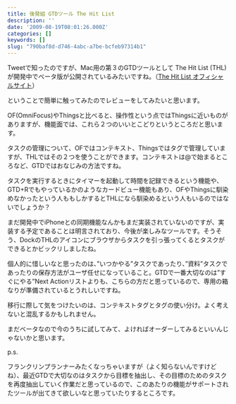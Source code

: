 ```yaml
---
title: 後発組 GTDツール The Hit List
description: ''
date: '2009-08-19T08:01:26.000Z'
categories: []
keywords: []
slug: "790baf8d-d746-4abc-a7be-bcfeb97314b1"
---
```

Tweetで知ったのですが、Mac用の第３のGTDツールとして The Hit List (THL)が開発中でベータ版が公開されているみたいですね。（[The Hit List オフィシャルサイト](http://www.potionfactory.com/thehitlist/)）

ということで簡単に触ってみたのでレビューをしてみたいと思います。

OF(OmniFocus)やThingsと比べると、操作性という点ではThingsに近いものがありますが、機能面では、これら２つのいいとこどりというところだと思います。

タスクの管理について、OFではコンテキスト、Thingsではタグで管理していますが、THLではその２つを使うことができます。コンテキストは@で始まるところなど、GTDではおなじみの方法ですね。

タスクを実行するときにタイマーを起動して時間を記録できるという機能や、GTD+Rでもやっているかのようなカードビュー機能もあり、OFやThingsに馴染めなかったという人ももしかするとTHLになら馴染めるという人もいるのではないでしょうか？

まだ開発中でiPhoneとの同期機能なんかもまだ実装されていないのですが、実装する予定であることは明言されており、今後が楽しみなツールです。そうそう、DockのTHLのアイコンにブラウザからタスクを引っ張ってくるとタスクができるとかビックリしましたね。

個人的に惜しいなと思ったのは、”いつかやる”タスクであったり、”資料”タスクであったりの保存方法がユーザ任せになっていること。GTDで一番大切なのは”すぐにやる”Next Actionリストよりも、こちらの方だと思っているので、専用の箱なりが準備されているとうれしいですね。

移行に際して気をつけたいのは、コンテキストタグとタグの使い分け。よく考えないと混乱するかもしれません。

まだベータなので今のうちに試してみて、よければオーダーしてみるといいんじゃないかと思います。

p.s.

フランクリンプランナーみたくなっちゃいますが（よく知らないんですけどね）、最近GTDで大切なのはタスクから目標を抽出し、その目標のためのタスクを再度抽出していく作業だと思っているので、このあたりの機能がサポートされたツールが出てきて欲しいなと思っていたりするところです。
